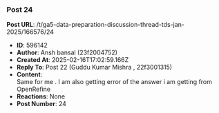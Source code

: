 ### Post 24
**Post URL**: /t/ga5-data-preparation-discussion-thread-tds-jan-2025/166576/24
- **ID**: 596142
- **Author**: Ansh bansal (23f2004752)
- **Created At**: 2025-02-16T17:02:59.166Z
- **Reply To**: Post 22 (Guddu Kumar Mishra , 22f3001315)
- **Content**:  
  Same for me . I am also getting error of the answer i am getting from OpenRefine
- **Reactions**: None
- **Post Number**: 24

